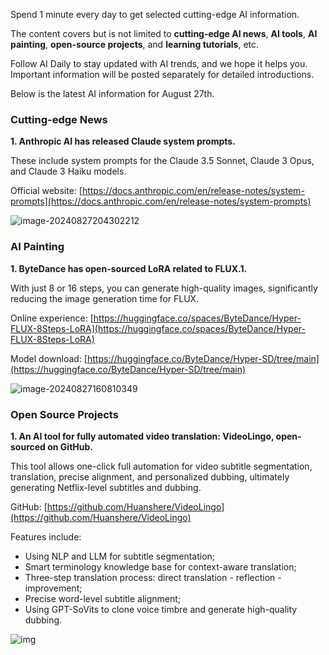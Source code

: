 
Spend 1 minute every day to get selected cutting-edge AI information.

The content covers but is not limited to **cutting-edge AI news**, **AI tools**, **AI painting**, **open-source projects**, and **learning tutorials**, etc.

Follow AI Daily to stay updated with AI trends, and we hope it helps you. Important information will be posted separately for detailed introductions.

Below is the latest AI information for August 27th.

### Cutting-edge News

**1. Anthropic AI has released Claude system prompts.**

These include system prompts for the Claude 3.5 Sonnet, Claude 3 Opus, and Claude 3 Haiku models.

Official website: [https://docs.anthropic.com/en/release-notes/system-prompts](https://docs.anthropic.com/en/release-notes/system-prompts)

![image-20240827204302212](https://cdn.jsdelivr.net/gh/freelander/oss@master/ai-daily/2024-08-27/image-20240827204302212.png)

### AI Painting

**1. ByteDance has open-sourced LoRA related to FLUX.1.**

With just 8 or 16 steps, you can generate high-quality images, significantly reducing the image generation time for FLUX.

Online experience: [https://huggingface.co/spaces/ByteDance/Hyper-FLUX-8Steps-LoRA](https://huggingface.co/spaces/ByteDance/Hyper-FLUX-8Steps-LoRA)

Model download: [https://huggingface.co/ByteDance/Hyper-SD/tree/main](https://huggingface.co/ByteDance/Hyper-SD/tree/main)

![image-20240827160810349](https://cdn.jsdelivr.net/gh/freelander/oss@master/weixin/2024-08-27/image-20240827160810349.png)

### Open Source Projects

**1. An AI tool for fully automated video translation: VideoLingo, open-sourced on GitHub.**

This tool allows one-click full automation for video subtitle segmentation, translation, precise alignment, and personalized dubbing, ultimately generating Netflix-level subtitles and dubbing.

GitHub: [https://github.com/Huanshere/VideoLingo](https://github.com/Huanshere/VideoLingo)

Features include:

- Using NLP and LLM for subtitle segmentation;
- Smart terminology knowledge base for context-aware translation;
- Three-step translation process: direct translation - reflection - improvement;
- Precise word-level subtitle alignment;
- Using GPT-SoVits to clone voice timbre and generate high-quality dubbing.

![img](https://cdn.jsdelivr.net/gh/freelander/oss@master/ai-daily/2024-08-27/68747470733a2f2f66696c65732e636174626f782e6d6f652f69717a7039362e706e67-20240827205923204.png)
